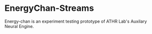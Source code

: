 # EnergyChan-Streams
Energy-chan is an experiment testing prototype of ATHR Lab's Auxilary Neural Engine. 
